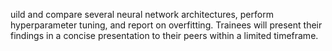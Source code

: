 uild and compare several neural network architectures, perform 
hyperparameter tuning, and report on overfitting. Trainees will present their findings in a concise 
presentation to their peers within a limited timeframe.
